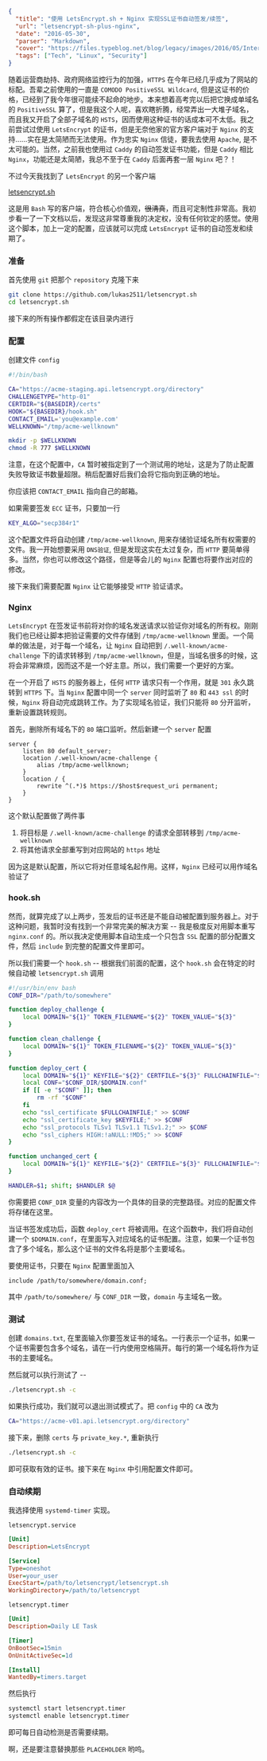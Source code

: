```json
{
  "title": "使用 LetsEncrypt.sh + Nginx 实现SSL证书自动签发/续签",
  "url": "letsencrypt-sh-plus-nginx",
  "date": "2016-05-30",
  "parser": "Markdown",
  "cover": "https://files.typeblog.net/blog/legacy/images/2016/05/Internet2.jpg",
  "tags": ["Tech", "Linux", "Security"]
}
```

随着运营商劫持、政府网络监控行为的加强，`HTTPS` 在今年已经几乎成为了网站的标配。吾辈之前使用的一直是 `COMODO PositiveSSL Wildcard`, 但是这证书的价格，已经到了我今年很可能续不起命的地步。本来想着高考完以后把它换成单域名的 `PositiveSSL` 算了，但是我这个人呢，喜欢瞎折腾，经常弄出一大堆子域名，而且我又开启了全部子域名的 `HSTS`，因而使用这种证书的话成本可不太低。我之前尝试过使用 `LetsEncrypt` 的证书，但是无奈他家的官方客户端对于 `Nginx` 的支持……实在是太简陋而无法使用。作为忠实 `Nginx` 信徒，要我去使用 `Apache`, 是不太可能的。当然，之前我也使用过 `Caddy` 的自动签发证书功能，但是 `Caddy` 相比 `Nginx`，功能还是太简陋，我总不至于在 `Caddy` 后面再套一层 `Nginx` 吧？！

不过今天我找到了 `LetsEncrypt` 的另一个客户端

[letsencrypt.sh](https://github.com/lukas2511/letsencrypt.sh)

这是用 `Bash` 写的客户端，符合核心价值观，~~很清真~~，而且可定制性非常高。我初步看一了一下文档以后，发现这非常尊重我的决定权，没有任何钦定的感觉。使用这个脚本，加上一定的配置，应该就可以完成 `LetsEncrypt` 证书的自动签发和续期了。

### 准备

首先使用 `git` 把那个 `repository` 克隆下来

```bash
git clone https://github.com/lukas2511/letsencrypt.sh
cd letsencrypt.sh
```

接下来的所有操作都假定在该目录内进行

### 配置

创建文件 `config`

```bash
#!/bin/bash

CA="https://acme-staging.api.letsencrypt.org/directory"
CHALLENGETYPE="http-01"
CERTDIR="${BASEDIR}/certs"
HOOK="${BASEDIR}/hook.sh"
CONTACT_EMAIL='you@example.com'
WELLKNOWN="/tmp/acme-wellknown"

mkdir -p $WELLKNOWN
chmod -R 777 $WELLKNOWN
```

注意，在这个配置中，`CA` 暂时被指定到了一个测试用的地址，这是为了防止配置失败导致证书数量超限。稍后配置好后我们会将它指向到正确的地址。

你应该把 `CONTACT_EMAIL` 指向自己的邮箱。

如果需要签发 `ECC` 证书，只要加一行

```bash
KEY_ALGO="secp384r1"
```

这个配置文件将自动创建 `/tmp/acme-wellknown`, 用来存储验证域名所有权需要的文件。我一开始想要采用 `DNS验证`, 但是发现这实在太过复杂，而 `HTTP` 要简单得多。当然，你也可以修改这个路径，但是等会儿的 `Nginx` 配置也将要作出对应的修改。

接下来我们需要配置 `Nginx` 让它能够接受  `HTTP` 验证请求。

### Nginx

`LetsEncrypt` 在签发证书前将对你的域名发送请求以验证你对域名的所有权。刚刚我们也已经让脚本把验证需要的文件存储到 `/tmp/acme-wellknown` 里面。一个简单的做法是，对于每一个域名，让 `Nginx` 自动把到 `/.well-known/acme-challenge` 下的请求转移到 `/tmp/acme-wellknown`，但是，当域名很多的时候，这将会非常麻烦，因而这不是一个好主意。所以，我们需要一个更好的方案。

在一个开启了 `HSTS` 的服务器上，任何 `HTTP` 请求只有一个作用，就是 `301` 永久跳转到 `HTTPS` 下。当 `Nginx` 配置中同一个 `server` 同时监听了 `80` 和 `443 ssl` 的时候，`Nginx` 将自动完成跳转工作。为了实现域名验证，我们只能将 `80` 分开监听，重新设置跳转规则。

首先，删除所有域名下的 `80` 端口监听。然后新建一个 `server` 配置

```nginx
server {
    listen 80 default_server;
    location /.well-known/acme-challenge {
        alias /tmp/acme-wellknown;
    }
    location / {
        rewrite ^(.*)$ https://$host$request_uri permanent;
    }
}
```

这个默认配置做了两件事

1. 将目标是 `/.well-known/acme-challenge` 的请求全部转移到 `/tmp/acme-wellknown`
2. 将其他请求全部重写到对应网站的 `https` 地址

因为这是默认配置，所以它将对任意域名起作用。这样，`Nginx` 已经可以用作域名验证了 

### hook.sh

然而，就算完成了以上两步，签发后的证书还是不能自动被配置到服务器上。对于这种问题，我暂时没有找到一个非常完美的解决方案 -- 我是极度反对用脚本重写 `nginx.conf` 的。所以我决定使用脚本自动生成一个只包含 `SSL` 配置的部分配置文件，然后 `include` 到完整的配置文件里即可。

所以我们需要一个 `hook.sh`  -- 根据我们前面的配置，这个 `hook.sh` 会在特定的时候自动被 `letsencrypt.sh` 调用

```bash
#!/usr/bin/env bash
CONF_DIR="/path/to/somewhere"

function deploy_challenge {
    local DOMAIN="${1}" TOKEN_FILENAME="${2}" TOKEN_VALUE="${3}"
}

function clean_challenge {
    local DOMAIN="${1}" TOKEN_FILENAME="${2}" TOKEN_VALUE="${3}"
}

function deploy_cert {
    local DOMAIN="${1}" KEYFILE="${2}" CERTFILE="${3}" FULLCHAINFILE="${4}" CHAINFILE="${5}" TIMESTAMP="${6}"
    local CONF="$CONF_DIR/$DOMAIN.conf"
    if [[ -e "$CONF" ]]; then
        rm -rf "$CONF"
    fi
    echo "ssl_certificate $FULLCHAINFILE;" >> $CONF
    echo "ssl_certificate_key $KEYFILE;" >> $CONF
    echo "ssl_protocols TLSv1 TLSv1.1 TLSv1.2;" >> $CONF
    echo "ssl_ciphers HIGH:!aNULL:!MD5;" >> $CONF
}

function unchanged_cert {
    local DOMAIN="${1}" KEYFILE="${2}" CERTFILE="${3}" FULLCHAINFILE="${4}" CHAINFILE="${5}"
}

HANDLER=$1; shift; $HANDLER $@
```

你需要把 `CONF_DIR` 变量的内容改为一个具体的目录的完整路径。对应的配置文件将存储在这里。

当证书签发成功后，函数 `deploy_cert` 将被调用。在这个函数中，我们将自动创建一个 `$DOMAIN.conf`，在里面写入对应域名的证书配置。注意，如果一个证书包含了多个域名，那么这个证书的文件名将是那个主要域名。

要使用证书，只要在 `Nginx` 配置里面加入

```nginx
include /path/to/somewhere/domain.conf;
```

其中 `/path/to/somewhere/` 与 `CONF_DIR` 一致，`domain` 与主域名一致。

### 测试

创建 `domains.txt`, 在里面输入你要签发证书的域名。一行表示一个证书，如果一个证书需要包含多个域名，请在一行内使用空格隔开。每行的第一个域名将作为证书的主要域名。

然后就可以执行测试了 --

```bash
./letsencrypt.sh -c
```

如果执行成功，我们就可以退出测试模式了。把 `config` 中的 `CA` 改为

```bash
CA="https://acme-v01.api.letsencrypt.org/directory"
```

接下来，删除 `certs` 与 `private_key.*`, 重新执行

```bash
./letsencrypt.sh -c
```

即可获取有效的证书。接下来在 `Nginx` 中引用配置文件即可。

### 自动续期

我选择使用 `systemd-timer` 实现。

`letsencrypt.service`

```ini
[Unit]
Description=LetsEncrypt

[Service]
Type=oneshot
User=your_user
ExecStart=/path/to/letsencrypt/letsencrypt.sh
WorkingDirectory=/path/to/letsencrypt
```

`letsencrypt.timer`

```ini
[Unit]
Description=Daily LE Task

[Timer]
OnBootSec=15min
OnUnitActiveSec=1d

[Install]
WantedBy=timers.target
```

然后执行

```bash
systemctl start letsencrypt.timer
systemctl enable letsencrypt.timer
```

即可每日自动检测是否需要续期。

啊，还是要注意替换那些 `PLACEHOLDER` 哟呜。